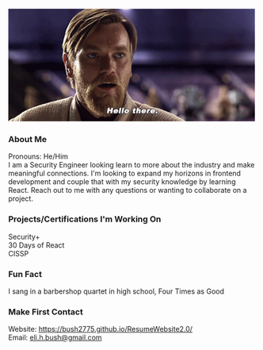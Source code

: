 ![Hello there gif](star-wars-obi-wan-kenobi.gif)

### About Me
Pronouns: He/Him </br>
I am a Security Engineer looking learn to more about the industry and make meaningful connections.
I'm looking to expand my horizons in frontend development and couple that with my security knowledge by learning React. Reach out to me with any questions or wanting to collaborate on a project.


### Projects/Certifications I'm Working On
Security+</br>
30 Days of React</br>
CISSP</br>

### Fun Fact
I sang in a barbershop quartet in high school, Four Times as Good

### Make First Contact

Website: https://bush2775.github.io/ResumeWebsite2.0/ </br>
Email: eli.h.bush@gmail.com


<!--
**Bush2775/Bush2775** is a ✨ _special_ ✨ repository because its `README.md` (this file) appears on your GitHub profile.

Here are some ideas to get you started:

- 🔭 I’m currently working on ...
- 🌱 I’m currently learning ...
- 👯 I’m looking to collaborate on ...
- 🤔 I’m looking for help with ...
- 💬 Ask me about ...
- 📫 How to reach me: ...
- 😄 Pronouns: ...
- ⚡ Fun fact: ...
-->
